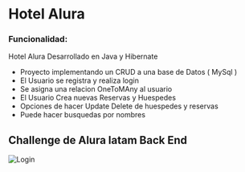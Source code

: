 # Hotel Alura

### Funcionalidad:
Hotel Alura Desarrollado en Java y Hibernate
* Proyecto implementando un CRUD a una base de Datos ( MySql )
* El Usuario se registra y realiza login
* Se asigna una relacion OneToMAny al usuario
* El Usuario Crea nuevas Reservas y Huespedes
* Opciones de hacer Update Delete de huespedes y reservas
* Puede hacer busquedas por nombres     

## Challenge de Alura latam Back End
![Login](https://user-images.githubusercontent.com/85655940/187008850-6a118fa0-400e-4e24-8756-598d632183c2.png)


